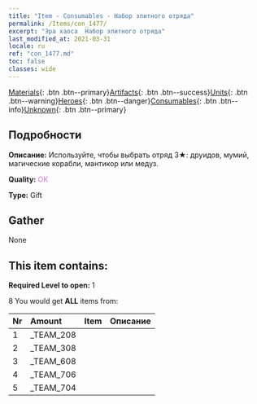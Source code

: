 ```yaml
---
title: "Item - Consumables - Набор элитного отряда"
permalink: /Items/con_1477/
excerpt: "Эра хаоса  Набор элитного отряда"
last_modified_at: 2021-03-31
locale: ru
ref: "con_1477.md"
toc: false
classes: wide
---
```

 [Materials](/ru/Items/){: .btn .btn--primary}[Artifacts](/ru/Items/Artifacts/){: .btn .btn--success}[Units](/ru/Items/Units/){: .btn .btn--warning}[Heroes](/ru/Items/Heroes/){: .btn .btn--danger}[Consumables](/ru/Items/Consumables/){: .btn .btn--info}[Unknown](/ru/Items/Unknown/){: .btn .btn--primary}

## Подробности
 **Описание:** Используйте, чтобы выбрать отряд 3★: друидов, мумий, магические корабли, мантикор или медуз.

 **Quality:** <span style="color: #DA70D6">OK</span>

 **Type:** Gift

## Gather

  None

## This item contains:

 **Required Level to open:** 1

 8 You would get **ALL** items  from:

  | Nr | Amount |     Item    | Описание |
  |:---|:-------|:------------|:-----------:|
  | 1 | _TEAM_208 | 
  | 2 | _TEAM_308 | 
  | 3 | _TEAM_608 | 
  | 4 | _TEAM_706 | 
  | 5 | _TEAM_704 | 
